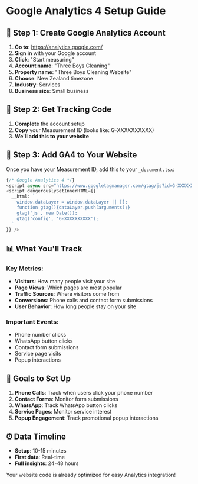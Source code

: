 # Google Analytics 4 Setup Guide

## 🎯 Step 1: Create Google Analytics Account

1. **Go to**: https://analytics.google.com/
2. **Sign in** with your Google account
3. **Click**: "Start measuring"
4. **Account name**: "Three Boys Cleaning"
5. **Property name**: "Three Boys Cleaning Website"
6. **Choose**: New Zealand timezone
7. **Industry**: Services
8. **Business size**: Small business

## 🔧 Step 2: Get Tracking Code

1. **Complete** the account setup
2. **Copy** your Measurement ID (looks like: G-XXXXXXXXXX)
3. **We'll add this to your website**

## 📱 Step 3: Add GA4 to Your Website

Once you have your Measurement ID, add this to your `_document.tsx`:

```typescript
{/* Google Analytics 4 */}
<script async src="https://www.googletagmanager.com/gtag/js?id=G-XXXXXXXXXX"></script>
<script dangerouslySetInnerHTML={{
  __html: `
    window.dataLayer = window.dataLayer || [];
    function gtag(){dataLayer.push(arguments);}
    gtag('js', new Date());
    gtag('config', 'G-XXXXXXXXXX');
  `
}} />
```

## 📊 What You'll Track

### Key Metrics:
- **Visitors**: How many people visit your site
- **Page Views**: Which pages are most popular
- **Traffic Sources**: Where visitors come from
- **Conversions**: Phone calls and contact form submissions
- **User Behavior**: How long people stay on your site

### Important Events:
- Phone number clicks
- WhatsApp button clicks
- Contact form submissions
- Service page visits
- Popup interactions

## 🎯 Goals to Set Up

1. **Phone Calls**: Track when users click your phone number
2. **Contact Forms**: Monitor form submissions
3. **WhatsApp**: Track WhatsApp button clicks
4. **Service Pages**: Monitor service interest
5. **Popup Engagement**: Track promotional popup interactions

## ⏰ Data Timeline
- **Setup**: 10-15 minutes
- **First data**: Real-time
- **Full insights**: 24-48 hours

Your website code is already optimized for easy Analytics integration!